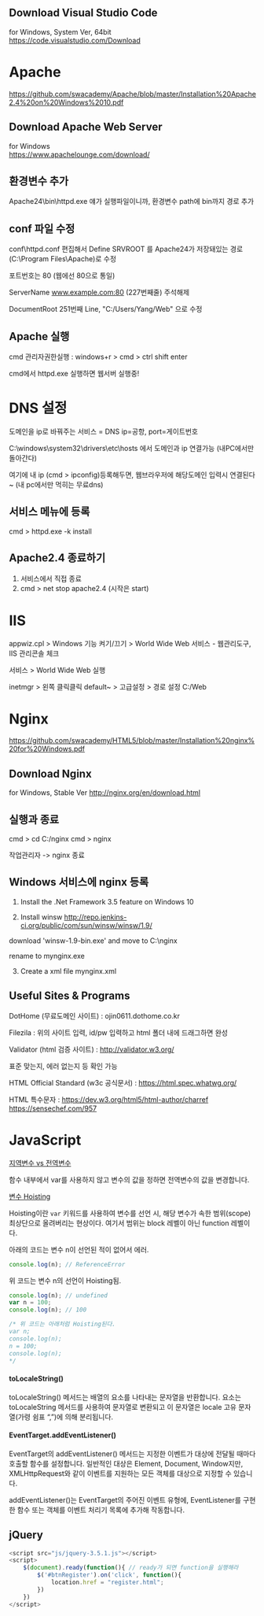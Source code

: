 ## Download Visual Studio Code 

for Windows, System Ver, 64bit  
https://code.visualstudio.com/Download



# Apache
https://github.com/swacademy/Apache/blob/master/Installation%20Apache2.4%20on%20Windows%2010.pdf

## Download Apache Web Server

for Windows   
https://www.apachelounge.com/download/

## 환경변수 추가
Apache24\bin\httpd.exe 얘가 실행파일이니까, 환경변수 path에 bin까지 경로 추가

## conf 파일 수정
conf\httpd.conf 편집해서 
Define SRVROOT 를 Apache24가 저장돼있는 경로(C:\Program Files\Apache)로 수정

포트번호는 80 (웹에선 80으로 통일)

ServerName www.example.com:80 (227번째줄) 주석해제

DocumentRoot 251번째 Line, "C:/Users/Yang/Web" 으로 수정

## Apache 실행
cmd 관리자권한실행 : windows+r > cmd > ctrl shift enter

cmd에서 httpd.exe 실행하면 웹서버 실행중!



# DNS 설정
도메인을 ip로 바꿔주는 서비스 = DNS
ip=공항, port=게이트번호

C:\windows\system32\drivers\etc\hosts 에서 도메인과 ip 연결가능 (내PC에서만 돌아간다)

여기에 내 ip (cmd > ipconfig)등록해두면, 웹브라우저에 해당도메인 입력시 연결된다~ (내 pc에서만 먹히는 무료dns)





## 서비스 메뉴에 등록
cmd > httpd.exe -k install

## Apache2.4 종료하기
1. 서비스에서 직접 종료 
2. cmd > net stop apache2.4 (시작은 start)



# IIS

appwiz.cpl > Windows 기능 켜기/끄기 > World Wide Web 서비스 - 웹관리도구, IIS 관리콘솔 체크

서비스 > World Wide Web 실행

inetmgr > 왼쪽 클릭클릭 default~ > 고급설정 > 경로 설정 C:/Web


# Nginx

https://github.com/swacademy/HTML5/blob/master/Installation%20nginx%20for%20Windows.pdf

## Download Nginx

for Windows, Stable Ver
http://nginx.org/en/download.html


## 실행과 종료
cmd > cd C:/nginx
cmd > nginx

작업관리자 -> nginx 종료

## Windows 서비스에 nginx 등록
1. Install the .Net Framework 3.5 feature on Windows 10

2. Install winsw
http://repo.jenkins-ci.org/public/com/sun/winsw/winsw/1.9/

download 'winsw-1.9-bin.exe' and move to C:\nginx

rename to mynginx.exe

3. Create a xml file mynginx.xml



## Useful Sites & Programs

DotHome (무료도메인 사이트) : ojin0611.dothome.co.kr

Filezila : 위의 사이트 입력, id/pw 입력하고 html 폴더 내에 드래그하면 완성


Validator (html 검증 사이트) : http://validator.w3.org/

표준 맞는지, 에러 없는지 등 확인 가능

HTML Official Standard (w3c 공식문서) : https://html.spec.whatwg.org/

HTML 특수문자 : https://dev.w3.org/html5/html-author/charref  
https://sensechef.com/957


# JavaScript

[지역변수 vs 전역변수](https://www.codingfactory.net/10401)

함수 내부에서 var를 사용하지 않고 변수의 값을 정하면 전역변수의 값을 변경합니다.


[변수 Hoisting](https://www.daleseo.com/js-var-issues/)

Hoisting이란 `var` 키워드를 사용하여 변수를 선언 시, 해당 변수가 속한 범위(scope) 최상단으로 올려버리는 현상이다. 여기서 범위는 block 레벨이 아닌 function 레벨이다.

아래의 코드는 변수 n이 선언된 적이 없어서 에러.

```javascript
console.log(n); // ReferenceError
```

위 코드는 변수 n의 선언이 Hoisting됨.

```javascript
console.log(n); // undefined
var n = 100;
console.log(n); // 100

/* 위 코드는 아래처럼 Hoisting된다.
var n;
console.log(n);
n = 100;
console.log(n);
*/
```

#### toLocaleString()

toLocaleString() 메서드는 배열의 요소를 나타내는 문자열을 반환합니다. 요소는 toLocaleString 메서드를 사용하여 문자열로 변환되고 이 문자열은 locale 고유 문자열(가령 쉼표 “,”)에 의해 분리됩니다.

#### EventTarget.addEventListener()

EventTarget의 addEventListener() 메서드는 지정한 이벤트가 대상에 전달될 때마다 호출할 함수를 설정합니다. 일반적인 대상은 Element, Document, Window지만, XMLHttpRequest와 같이 이벤트를 지원하는 모든 객체를 대상으로 지정할 수 있습니다.

addEventListener()는 EventTarget의 주어진 이벤트 유형에, EventListener를 구현한 함수 또는 객체를 이벤트 처리기 목록에 추가해 작동합니다.


## jQuery
```javascript
<script src="js/jquery-3.5.1.js"></script>
<script>
    $(document).ready(function(){ // ready가 되면 function을 실행해라
        $('#btnRegister').on('click', function(){
            location.href = "register.html";
        })
    })
</script>
```